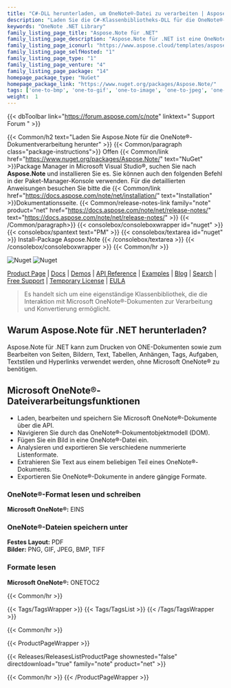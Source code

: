 ```yaml
---
title: "C#-DLL herunterladen, um OneNote®-Datei zu verarbeiten | Aspose.Note-API"
description: "Laden Sie die C#-Klassenbibliotheks-DLL für die OneNote®-Dateiverarbeitung herunter, um EIN Format zu laden, zu bearbeiten und zu speichern. Greifen Sie auf DOM zu, fügen Sie Grafiken ein, extrahieren Sie Text und konvertieren Sie ONE in PDF und Bilder."
keywords: "OneNote .NET Library"
family_listing_page_title: "Aspose.Note für .NET"
family_listing_page_description: "Aspose.Note für .NET ist eine OneNote-API, mit der Entwickler Microsoft OneNote-Dateien in jeder Art von .NET-Anwendung dynamisch lesen, schreiben und ändern können. Die API ermöglicht es, ONE-Dateien zu laden, die Elemente von OneNote-Büchern zu bearbeiten und dann in die Formate ONE, PNG, GIF, JPEG, BMP, HTML oder PDF zu exportieren."
family_listing_page_iconurl: "https://www.aspose.cloud/templates/aspose/App_Themes/V3/images/note/272x272/aspose_note-for-net-min.png"
family_listing_page_selfHosted: "1"
family_listing_page_type: "1"
family_listing_page_venture: "4"
family_listing_page_package: "14"
homepage_package_type: "NuGet"
homepage_package_link: "https://www.nuget.org/packages/Aspose.Note/"
tags: ['one-to-bmp', 'one-to-gif', 'one-to-image', 'one-to-jpeg', 'one-to-pdf', 'one-to-png', 'one-to-tiff']
weight:  1
---
```


{{< dbToolbar link="https://forum.aspose.com/c/note" linktext=" Support Forum " >}}

{{< Common/h2 text="Laden Sie Aspose.Note für die OneNote®-Dokumentverarbeitung herunter"  >}}
{{< Common/paragraph class="package-instructions">}}
Offen
{{< Common/link href="https://www.nuget.org/packages/Aspose.Note/" text="NuGet"  >}}Package Manager in Microsoft Visual Studio®, suchen Sie nach <b>Aspose.Note</b> und installieren Sie es. Sie können auch den folgenden Befehl in der Paket-Manager-Konsole verwenden. Für die detaillierten Anweisungen besuchen Sie bitte die
{{< Common/link href="https://docs.aspose.com/note/net/installation/" text="Installation"  >}}Dokumentationsseite.
{{< Common/release-notes-link family="note" product="net" href="https://docs.aspose.com/note/net/release-notes/" text="https://docs.aspose.com/note/net/release-notes/"  >}}
{{< /Common/paragraph>}}
{{< consolebox/consoleboxwrapper id="nuget" >}}
       {{< consolebox/spantext text="PM" >}}
       {{< consolebox/textarea id="nuget" >}} Install-Package Aspose.Note {{< /consolebox/textarea >}}
{{< /consolebox/consoleboxwrapper >}}
{{< Common/hr >}}

![Nuget](https://img.shields.io/nuget/v/Aspose.Note) ![Nuget](https://img.shields.io/nuget/dt/Aspose.Note?label=nuget%20downloads)

[Product Page](https://products.aspose.com/note/net/) | [Docs](https://docs.aspose.com/note/net/) | [Demos](https://products.aspose.app/note/family) | [API Reference](https://reference.aspose.com/note/net/) | [Examples](https://github.com/aspose-note/Aspose.Note-for-.NET) | [Blog](https://blog.aspose.com/category/note/) | [Search](https://search.aspose.com/) | [Free Support](https://forum.aspose.com/c/note) | [Temporary License](https://purchase.aspose.com/temporary-license) | [EULA](https://about.aspose.com/legal/eula/)

> Es handelt sich um eine eigenständige Klassenbibliothek, die die Interaktion mit Microsoft OneNote®-Dokumenten zur Verarbeitung und Konvertierung ermöglicht.

## Warum Aspose.Note für .NET herunterladen?

Aspose.Note für .NET kann zum Drucken von ONE-Dokumenten sowie zum Bearbeiten von Seiten, Bildern, Text, Tabellen, Anhängen, Tags, Aufgaben, Textstilen und Hyperlinks verwendet werden, ohne Microsoft OneNote® zu benötigen.

## Microsoft OneNote®-Dateiverarbeitungsfunktionen

- Laden, bearbeiten und speichern Sie Microsoft OneNote®-Dokumente über die API.
- Navigieren Sie durch das OneNote®-Dokumentobjektmodell (DOM).
- Fügen Sie ein Bild in eine OneNote®-Datei ein.
- Analysieren und exportieren Sie verschiedene nummerierte Listenformate.
- Extrahieren Sie Text aus einem beliebigen Teil eines OneNote®-Dokuments.
- Exportieren Sie OneNote®-Dokumente in andere gängige Formate.

### OneNote®-Format lesen und schreiben

**Microsoft OneNote®:** EINS

### OneNote®-Dateien speichern unter

**Festes Layout:** PDF\
**Bilder:** PNG, GIF, JPEG, BMP, TIFF

### Formate lesen

**Microsoft OneNote®:** ONETOC2

{{< Common/hr >}}

{{< Tags/TagsWrapper >}}
 {{< Tags/TagsList >}}
{{< /Tags/TagsWrapper >}}

{{< Common/hr >}}

{{< ProductPageWrapper >}}
<!-- ReleasesListProductPage-->
   {{< Releases/ReleasesListProductPage shownested="false"  directdownload="true" family="note" product="net" >}}
<!-- /ReleasesListProductPage-->
{{< Common/hr >}}
{{< /ProductPageWrapper >}}

